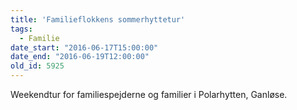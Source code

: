 ```yaml
---
title: 'Familieflokkens sommerhyttetur'
tags:
  - Familie
date_start: "2016-06-17T15:00:00"
date_end: "2016-06-19T12:00:00"
old_id: 5925
---
```

Weekendtur for familiespejderne og familier i Polarhytten, Ganløse.&nbsp;

&nbsp;